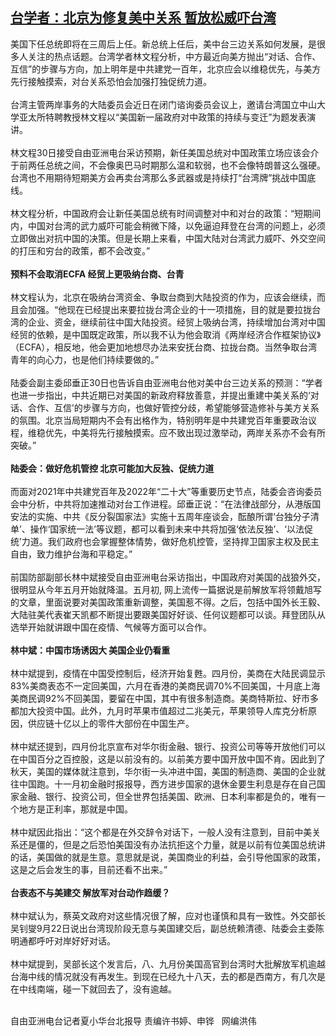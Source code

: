 <!--1609343107000-->
[台学者：北京为修复美中关系 暂放松威吓台湾](https://www.rfa.org/mandarin/yataibaodao/gangtai/hx1-12302020104024.html)
------

<p></p><p>美国下任总统即将在三周后上任。新总统上任后，美中台三边关系如何发展，是很多人关注的热点话题。<span>台湾学者林文程分析，中方最近向美方抛出</span><span>“</span><span>对话、合作、互信</span><span>”</span>的<span>步骤与方向，加上明年是中共建党一百年，北京应会以维稳优先，与美方先行接触摸索，对台关系恐怕会加强打独促统力道。</span><br/><span><br/></span><span></span><span>台湾主管两岸事务的大陆委员会近日在闭门谘询委员会议上，邀请台湾国立</span>中山大学亚太所特聘教授林文程以<span>“</span><span>美国新一届政府对中政策的持续与变迁</span><span>”</span><span>为题发表演讲。</span><br/><span><br/></span><span>林文程</span><span>30</span><span>日接受自由亚洲电台采访预期，新任美国总统对中国政策立场应该会介于前两任总统之间，不会像奥巴马时期那么温和软弱，也不会像特朗普这么强硬。台湾也不用期待短期美方会再卖台湾那么多武器或是持续打</span><span>“</span><span>台湾牌</span><span>”</span><span>挑战中国底线。</span><br/><span><br/></span><span>林文程分析，中国政府会让新任美国总统有时间调整对中和对台的政策：</span><span>“</span><span>短期间内，中国对台湾的武力威吓可能会稍微下降，以免逼迫拜登在台湾的问题上，必须立即做出对抗中国的决策。但是长期上来看，中国大陆对台湾武力威吓、外交空间的打压和穷台的政策，都不会改变。</span><span>”<br/><br/></span><strong>预料不会取消ECFA 经贸上更吸纳台商、台青</strong><span> <br/><br/></span><span>林文程认为，北京在吸纳台湾资金、争取台商到大陆投资的作为，应该会继续，而且会加强。</span><span>“</span><span>他现在已经提出来要拉拢台湾企业的十一项措施，目的就是要拉拢台湾的企业、资金，继续前往中国大陆投资。经贸上吸纳台湾，持续增加台湾对中国经贸的依赖，是中国既定政策，所以我不认为他会取消《两岸经济合作框架协议》（</span><span>ECFA</span><span>），相反地，他会更加地想尽办法来安抚台商、拉拢台商。当然争取台湾青年的向心力，也是他们持续要做的。</span><span>”<br/><br/></span><span>陆委会副主委邱垂正</span><span>30</span><span>日也告诉自由亚洲电台他对美中台三边关系的预测：</span><span>“</span><span>学者也进一步指出，中共近期已对美国的新政府释放善意，并提出重建中美关系的‘对话、合作、互信’的步骤与方向，也做好管控分歧</span>，希望能够营造修补与美方关系的氛围。北京当局短期内不会有出格作为，特别明年是中共建党百年重要政治议程，维稳优先，中美将先行接触摸索。应不致出现过激举动，两岸关系亦不会有所突破。<span>”<br/><br/></span><strong>陆委会：做好危机管控 北京可能加大反独、促统力道</strong><br/><span><br/></span><span>而面对</span><span>2021</span><span>年中共建党百年及</span><span>2022</span><span>年</span><span>“</span><span>二十大</span><span>”</span><span>等重要历史节点，陆委会咨询委员会中分析，中共将加速推动对台工作进程。邱垂正说：</span><span>“</span><span>在法律战部分，从港版国安法的实施、中共《反分裂国家法》实施十五周年座谈会，酝酿所谓‘台独分子清单’、操作‘国家统一法’等议题，都可以看到未来中共将加强‘依法反独’、‘以法促统’力道。我们政府也会掌握整体情势，做好危机控管，坚持捍卫国家主权及民主自由，致力维护台海和平稳定。</span><span>”<br/><br/></span><span>前国防部副部长林中斌接受自由亚洲电台采访指出，中国政府对美国的战狼外交，很明显从今年五月开始就降温。五月初</span><span>, </span><span>网上流传一篇据说是前解放军将领戴旭写的文章，里面说要对美国政策重新调整，美国惹不得。之后，包括中国外长王毅、大陆驻美代表崔天凯都不断提出要跟美国好好谈、任何议题</span>都可以谈。拜登团队从选举开始就讲跟中国在疫情、气候等方面可以合作。<br/><span><br/></span><strong>林中斌：中国市场诱因大 美国企业仍看重</strong><br/><span><br/></span><span>林中斌提到，疫情在中国受控制后，经济开始复甦。四月份，美商在大陆民调显示</span><span>83%</span><span>美商表态不一定回美国，六月在香港的美商民调</span><span>70%</span><span>不回美国，十月底上海美商民调</span><span>92%</span><span>不回美国，要留在中国，其中有很多制造商。美商特斯拉、好市多都加大投资中国。此外，九月时苹果市值超过二兆美元，苹果领导人库克分析原因，供应链十亿以上的零件大部份在中国生产。</span><br/><span><br/></span><span>林中斌还提到，四月份北京宣布对华尔街金融、银行、投资公司等等开放他们可以在中国百分之百控股，这是以前没有的。以前美方要中国开放中国不肯。因此到了秋天，美国的媒体就注意到，华尔街一头冲进中国，美国的制造商、美国的企业就往中国跑。十一月初金融时报报导，西方进步国家的退休金要生利息是存在自己国家金融、银行、投资公司，但全世界包括美国、欧洲、日本利率都是负的，唯有一个地方是正利率，那就是中国。</span><br/><span><br/></span><span>林中斌因此指出：</span><span>“</span><span>这个都是在外交辞令对话下，一般人没有注意到，目前中美关系还是僵的，但是之后恐怕美国没有办法抗拒这个力量，就是以前有位美国总统讲的话，美国做的就是生意。意思就是说，美国商业的利益，会引导他国家的政策，这是之后会发生的事，目前还看不出来。</span><span>”<br/><br/></span><strong>台表态不与美建交 解放军对台动作趋缓？</strong><br/><span><br/></span><span>林中斌认为，蔡英文政府对这些情况很了解</span>，应对也谨慎和具有一致性。外交部长吴钊燮<span>9</span><span>月</span><span>22</span><span>日说出台湾现阶段无意与美国建交后，副总统赖清德、陆委会主委陈明通都呼吁对岸好好对话。</span><br/><span><br/></span><span>林中斌提到，吴部长这个发言后，八、九月份美国高官到台湾时</span>大批解放军机逾越台海中线的情况就没有再发生。到现在已经九十八天，去的都是西南方，有几次是在中线南端，碰一下就回去了，没有逾越。<br/><span><p><br/>自由亚洲电台记者夏小华台北报导   责编许书婷、申铧   网编洪伟</p></span></p>

